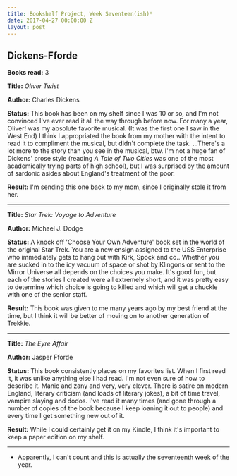 ```yaml
---
title: Bookshelf Project, Week Seventeen(ish)*
date: 2017-04-27 00:00:00 Z
layout: post
---
```


## Dickens-Fforde

**Books read:** 3

**Title:** _Oliver Twist_

**Author:** Charles Dickens

**Status:** This book has been on my shelf since I was 10 or so, and I'm not convinced I've ever read it all the way through before now. For many a year, Oliver! was my absolute favorite musical. (It was the first one I saw in the West End) I think I appropriated the book from my mother with the intent to read it to compliment the musical, but didn't complete the task. ...There's a lot more to the story than you see in the musical, btw. I'm not a huge fan of Dickens' prose style (reading _A Tale of Two Cities_ was one of the most academically trying parts of high school), but I was surprised by the amount of sardonic asides about England's treatment of the poor.

**Result:** I'm sending this one back to my mom, since I originally stole it from her.

---
**Title:** _Star Trek: Voyage to Adventure_

**Author:** Michael J. Dodge

**Status:** A knock off 'Choose Your Own Adventure' book set in the world of the original Star Trek. You are a new ensign assigned to the USS Enterprise who immediately gets to hang out with Kirk, Spock and co.. Whether you are sucked in to the icy vacuum of space or shot by Klingons or sent to the Mirror Universe all depends on the choices you make. It's good fun, but each of the stories I created were all extremely short, and it was pretty easy to determine which choice is going to killed and which will get a chuckle with one of the senior staff.

**Result:** This book was given to me many years ago by my best friend at the time, but I think it will be better of moving on to another generation of Trekkie.

---
**Title:** _The Eyre Affair_

**Author:** Jasper Fforde

**Status:** This book consistently places on my favorites list. When I first read it, it was unlike anything else I had read. I'm not even sure of how to describe it. Manic and zany and very, very clever. There is satire on modern England, literary criticism (and loads of literary jokes), a bit of time travel, vampire slaying and dodos. I've read it many times (and gone through a number of copies of the book because I keep loaning it out to people) and every time I get something new out of it.

**Result:** While I could certainly get it on my Kindle, I think it's important to keep a paper edition on my shelf.

---

* Apparently, I can't count and this is actually the seventeenth week of the year.
